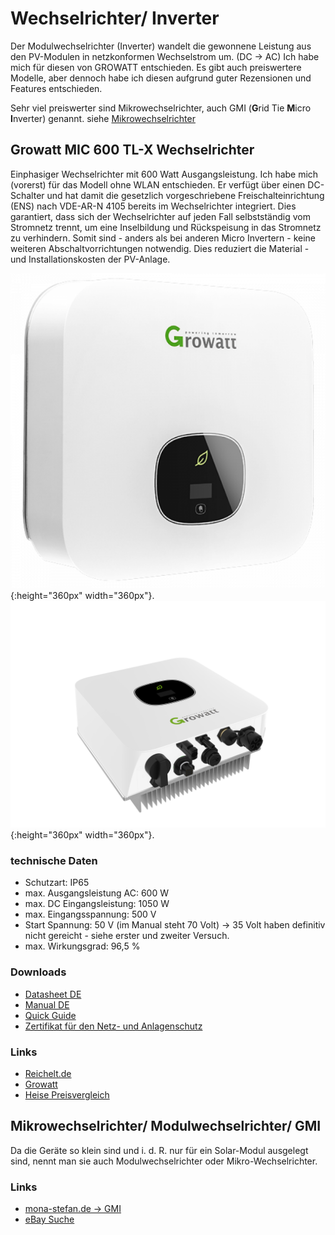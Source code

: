 # Wechselrichter/ Inverter
Der Modulwechselrichter (Inverter) wandelt die gewonnene Leistung aus den PV-Modulen in netzkonformen Wechselstrom um. (DC -> AC)
Ich habe mich für diesen von GROWATT entschieden. Es gibt auch preiswertere Modelle, aber dennoch habe ich diesen aufgrund guter Rezensionen und Features entschieden.

Sehr viel preiswerter sind Mikrowechselrichter, auch GMI (**G**rid Tie **M**icro **I**nverter) genannt. siehe [Mikrowechselrichter](#mikrowechselrichter-gmi)

## Growatt MIC 600 TL-X Wechselrichter
Einphasiger Wechselrichter mit 600 Watt Ausgangsleistung. Ich habe mich (vorerst) für das Modell ohne WLAN entschieden. Er verfügt über einen DC-Schalter und hat damit die gesetzlich vorgeschriebene Freischalteinrichtung (ENS) nach VDE-AR-N 4105 bereits im Wechselrichter integriert.
Dies garantiert, dass sich der Wechselrichter auf jeden Fall selbstständig vom Stromnetz trennt, um eine Inselbildung und Rückspeisung in das Stromnetz zu verhindern.
Somit sind - anders als bei anderen Micro Invertern - keine weiteren Abschaltvorrichtungen notwendig. Dies reduziert die Material - und Installationskosten der PV-Anlage.

![Growatt MIC 600 TL-X](files/inverter/GW-MIC-600-TL-X/growatt__252_0_255_0_257_0_287_0.png 'Growatt MIC 600 TL-X Front'){:height="360px" width="360px"}.
![Growatt MIC 600 TL-X](files/inverter/GW-MIC-600-TL-X/MIC1_287_1.jpg 'Growatt MIC 600 TL-X Anschlüsse'){:height="360px" width="360px"}.

### technische Daten
* Schutzart: IP65
* max. Ausgangsleistung AC: 600 W
* max. DC Eingangsleistung: 1050 W
* max. Eingangsspannung: 500 V
* Start Spannung:	50 V (im Manual steht 70 Volt) -> 35 Volt haben definitiv nicht gereicht - siehe erster und zweiter Versuch.
* max. Wirkungsgrad: 96,5 %

### Downloads
* [Datasheet DE](files/inverter/GW-MIC-600-TL-X/GWMIC600TL-X_DS-DE.pdf)
* [Manual DE](files/inverter/GW-MIC-600-TL-X/GWMIC600TL-X_MAN-DE.pdf)
* [Quick Guide](files/inverter/GW-MIC-600-TL-X/GWMIC600TL-X_QUICK-DE.pdf)
* [Zertifikat für den Netz- und Anlagenschutz](files/inverter/GW-MIC-600-TL-X/NA-SCHUTZ_MIC_600.pdf)

### Links
* [Reichelt.de](https://www.reichelt.de/wechselrichter-growatt-balkonkraftwerk-600-w-gw-mic-600-tl-x-p328390.html)
* [Growatt](https://www.growatt.de.com/show-40-626.html)
* [Heise Preisvergleich](https://www.heise.de/preisvergleich/growatt-mic-600tl-x-a2787099.html)

## Mikrowechselrichter/ Modulwechselrichter/ GMI
Da die Geräte so klein sind und i. d. R. nur für ein Solar-Modul ausgelegt sind, nennt man sie auch Modulwechselrichter oder Mikro-Wechselrichter.

### Links
* [mona-stefan.de -> GMI](https://mona-stefan.de/ab2022/category/712-grid-tie-micro-wechselrichter-gmi-500-600-700)
* [eBay Suche](https://www.ebay.de/sch/i.html?_from=R40&_trksid=p2380057.m570.l1313&_nkw=gmi+microinverter&_sacat=0)
